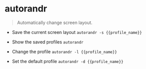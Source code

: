 # autorandr
> Automatically change screen layout.

- Save the current screen layout
`autorandr -s {{profile_name}}`

- Show the saved profiles
`autorandr`

- Change the profile
`autorandr -l {{profile_name}}`

- Set the default profile
`autorandr -d {{profile_name}}`
